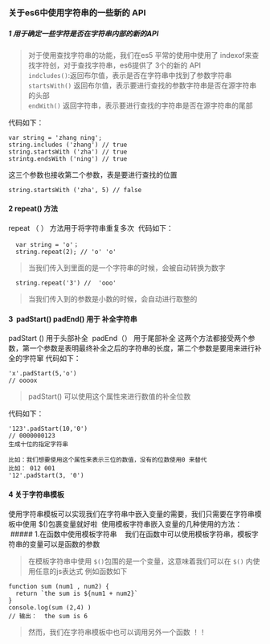 ### 关于es6中使用字符串的一些新的 API
##### 1 用于确定一些字符是否在字符串内部的新的API
>对于使用查找字符串的功能，我们在es5 平常的使用中使用了 indexof来查找字符创，对于查找字符串，es6提供了 3个的新的 API <br/>
`indcludes()`:返回布尔值，表示是否在字符串中找到了参数字符串<br/>
`startsWith()` 返回布尔值，表示要进行查找的参数字符串是否在源字符串的头部<br/>
`endWith()` 返回字符串，表示要进行查找的字符串是否在源字符串的尾部<br/>
>
代码如下：

```
var string = 'zhang ning';
string.includes ('zhang') // true 
string.startsWith ('zha') // true 
strintg.endsWith ('ning') // true 
```
这三个参数也接收第二个参数，表是要进行查找的位置

```
string.startsWith ('zha', 5) // false
```

#### 2 repeat() 方法
  repeat （ ） 方法用于将字符串重复多次
  代码如下：
  
```
  var string = 'o'；
  string.repeat(2); // 'o' 'o'
```
>当我们传入到里面的是一个字符串的时候，会被自动转换为数字
>
```
  string.repeat('3') //  'ooo'
```
>当我们传入到的参数是小数的时候，会自动进行取整的
>
#### 3  padStart()  padEnd() 用于 补全字符串
padStart () 用于头部补全  padEnd（） 用于尾部补全
这两个方法都接受两个参数，第一个参数是表明最终补全之后的字符串的长度，第二个参数是要用来进行补全的字符窜
代码如下：

```
'x'.padStart(5,'o')
// oooox
```
> padStart() 可以使用这个属性来进行数值的补全位数
>
代码如下：

```
'123'.padStart(10,'0')
// 0000000123
生成十位的指定字符串

比如：我们想要使用这个属性来表示三位的数值，没有的位数使用0 来替代
比如： 012 001
'12'.padStart(3, '0')

```
#### 4 关于字符串模板
使用字符串模板可以实现我们在字符串中嵌入变量的需要，我们只需要在字符串模板中使用 $()包裹变量就好啦
  使用模板字符串嵌入变量的几种使用的方法：
  ##### 1.在函数中使用模板字符串
    我们在函数中可以使用模板字符串，模板字符串的变量可以是函数的参数
>在模板字符串中使用 `$()`包围的是一个变量，这意味着我们可以在 `$()` 内使用任意的js表达式 例如函数如下
>  
```
function sum (num1 , num2) {
  return `the sum is ${num1 + num2}`
}
console.log(sum (2,4) )
// 输出：  the sum is 6
```
>然而，我们在字符串模板中也可以调用另外一个函数 ！！
>
